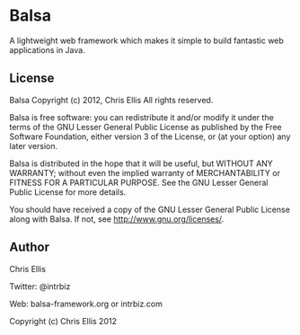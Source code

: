 Balsa
=====
A lightweight web framework which makes it simple to build fantastic web applications in Java.


License
-------
Balsa
Copyright (c) 2012, Chris Ellis
All rights reserved.

Balsa is free software: you can redistribute it and/or modify
it under the terms of the GNU Lesser General Public License as published by
the Free Software Foundation, either version 3 of the License, or
(at your option) any later version.

Balsa is distributed in the hope that it will be useful,
but WITHOUT ANY WARRANTY; without even the implied warranty of
MERCHANTABILITY or FITNESS FOR A PARTICULAR PURPOSE.  See the
GNU Lesser General Public License for more details.

You should have received a copy of the GNU Lesser General Public License
along with Balsa.  If not, see <http://www.gnu.org/licenses/>.


Author
------
Chris Ellis

Twitter: @intrbiz

Web: balsa-framework.org or intrbiz.com

Copyright (c) Chris Ellis 2012